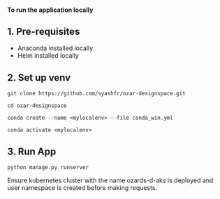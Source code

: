 #### To run the application locally

## 1. Pre-requisites
 - Anaconda installed locally
 - Helm installed locally

## 2. Set up venv
    git clone https://github.com/syashfr/ozar-designspace.git
    
    cd ozar-designspace  

    conda create --name <mylocalenv> --file conda_win.yml

    conda activate <mylocalenv>

## 3. Run App
    python manage.py runserver 
 

Ensure kubernetes cluster with the name ozards-d-aks is deployed and user namespace is created before making requests.